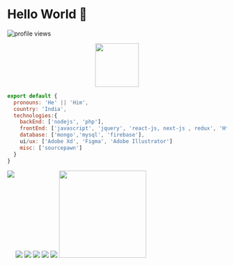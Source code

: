 # Hello World 👋

![profile views](https://komarev.com/ghpvc/?username=therogersak)

<div align="center">
	<img src="logo.svg" height="100">
</div>

```js
export default {
  pronouns: 'He' || 'Him',
  country: 'India',
  technologies:{
    backEnd: ['nodejs', 'php'],
    frontEnd: ['javascript', 'jquery', 'react-js, next-js , redux', 'Html-Css-Sass', 'JSON', 'Tailwind, Bootstrap'],
    database: ['mongo','mysql', 'firebase'],
    ui/ux: ['Adobe Xd', 'Figma', 'Adobe Illustrator']
    misc: ['sourcepawn']
  }
}
```

[![](https://raw.githubusercontent.com/therogersak/github-profile-summary-cards/master/profile-summary-card-output/monokai/0-profile-details.svg)](https://github.com/vn7n24fzkq/github-profile-summary-cards)
[![](https://raw.githubusercontent.com/therogersak/github-profile-summary-cards/master/profile-summary-card-output/monokai/1-repos-per-language.svg)](https://github.com/vn7n24fzkq/github-profile-summary-cards)
[![](https://raw.githubusercontent.com/therogersak/github-profile-summary-cards/master/profile-summary-card-output/monokai/2-most-commit-language.svg)](https://github.com/vn7n24fzkq/github-profile-summary-cards)
[![](https://raw.githubusercontent.com/therogersak/github-profile-summary-cards/master/profile-summary-card-output/monokai/3-stats.svg)](https://github.com/vn7n24fzkq/github-profile-summary-cards)
[![](https://raw.githubusercontent.com/therogersak/github-profile-summary-cards/master/profile-summary-card-output/monokai/4-productive-time.svg)](https://github.com/vn7n24fzkq/github-profile-summary-cards)
<a href="https://spotify-github-profile.vercel.app/api/view?uid=dreamer0520&redirect=true" target="_blank">
   <img src="https://spotify-github-profile.vercel.app/api/view?uid=dreamer0520&cover_image=true" align="left">
</a>
<img src="https://raw.githubusercontent.com/therogersak/therogersak/master/fubuki.gif" height="200">
